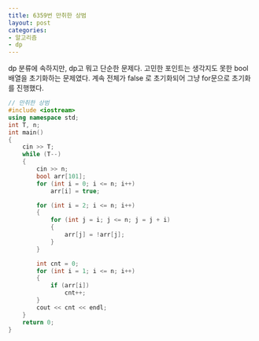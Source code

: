 ```yaml
---
title: 6359번 만취한 상범
layout: post
categories:
- 알고리즘
- dp
---
```


dp 분류에 속하지만, dp고 뭐고 단순한 문제다. 고민한 포인트는 생각지도 못한 bool 배열을 초기화하는 문제였다. 계속 전체가 false 로 초기화되어 그냥 for문으로 초기화를 진행했다.



```c++
// 만취한 상범
#include <iostream>
using namespace std;
int T, n;
int main()
{
    cin >> T;
    while (T--)
    {
        cin >> n;
        bool arr[101];
        for (int i = 0; i <= n; i++)
            arr[i] = true;

        for (int i = 2; i <= n; i++)
        {
            for (int j = i; j <= n; j = j + i)
            {
                arr[j] = !arr[j];
            }
        }

        int cnt = 0;
        for (int i = 1; i <= n; i++)
        {
            if (arr[i])
                cnt++;
        }
        cout << cnt << endl;
    }
    return 0;
}
```

